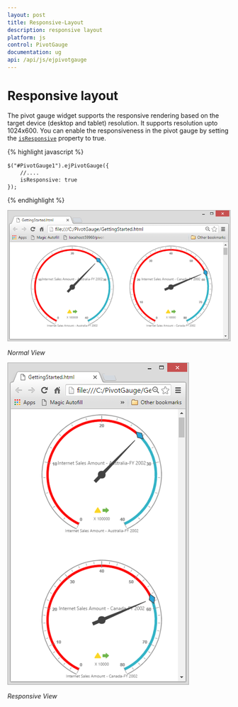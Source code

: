 ```yaml
---
layout: post
title: Responsive-Layout
description: responsive layout
platform: js
control: PivotGauge
documentation: ug
api: /api/js/ejpivotgauge
---
```


# Responsive layout

The pivot gauge widget supports the responsive rendering based on the target device (desktop and tablet) resolution. It supports resolution upto 1024x600. You can enable the responsiveness in the pivot gauge by setting the [`isResponsive`](/api/js/ejpivotgauge#members:isresponsive) property to true.

{% highlight javascript %}

    $("#PivotGauge1").ejPivotGauge({
        //....
        isResponsive: true
    });

{% endhighlight %}

![](Responsive-Layout_images/Responsive1.png)

_Normal View_


![](Responsive-Layout_images/Responsive2.png)

_Responsive View_





